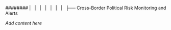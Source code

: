 ######## |   |   |   |   |   |   |   ├── Cross-Border Political Risk Monitoring and Alerts

*Add content here*